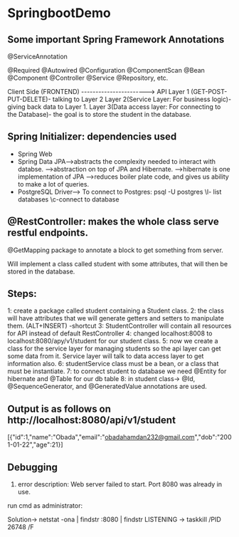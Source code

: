 # SpringbootDemo
 
 Some important Spring Framework Annotations
--------------------------------------------
@ServiceAnnotation

@Required
@Autowired
@Configuration
@ComponentScan
@Bean
@Component
@Controller
@Service
@Repository, etc.


Client Side (FRONTEND)
----------------------->
API Layer 1 (GET-POST-PUT-DELETE)- talking to Layer 2 
    Layer 2(Service Layer: For business logic)- giving back data to Layer 1. 
    Layer 3(Data access layer: For connecting to the Database)- the goal is to store the student in the database.

Spring Initializer: dependencies used
------------------
- Spring Web
- Spring Data JPA-->abstracts the complexity needed to interact with databse.
                 -->abstraction on top of JPA and Hibernate.
                 -->hibernate is one implementation of JPA
                 -->reduces boiler plate code, and gives us ability to make a lot of queries.
- PostgreSQL Driver--> To connect to Postgres: psql -U postgres
		       \l- list databases
		       \c-connect to database	 

@RestController: makes the whole class serve restful endpoints.
--------------------
@GetMapping package to annotate a block to get something from server.


Will implement a class called student with some attributes, that will then be stored in the database.

Steps:
------
1: create a package called student containing a Student class.
2: the class will have attributes that we will generate getters and setters to manipulate them. (ALT+INSERT) -shortcut
3: StudentController will contain all resources for API instead of default RestController
4: changed localhost:8008 to localhost:8080/apy/v1/student for our student class.
5: now we create a class for the service layer for managing students so the api layer can get some data from it. Service layer will talk to data
   access layer to get information also. 
6: studentService class must be a bean, or a class that must be instantiate. 
7: to connect student to database we need @Entity for hibernate and @Table for our db table 
8: in student class-> @Id, @SequenceGenerator, and @GeneratedValue annotations are used.


Output is as follows on http://localhost:8080/api/v1/student
-------------------------------------------------------------
[{"id":1,"name":"Obada","email":"obadahamdan232@gmail.com","dob":"2001-01-22","age":21}]


Debugging
----------
1) error description: Web server failed to start. Port 8080 was already in use.

run cmd as administrator:

Solution-> netstat -ona | findstr :8080 | findstr LISTENING
	-> taskkill /PID 26748 /F 
